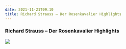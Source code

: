 ```yaml
---
date: 2021-11-21T09:10
title: Richard Strauss – Der Rosenkavalier Highlights
---
```

### Richard Strauss – Der Rosenkavalier Highlights
[![](https://img.discogs.com/Salact_s_gs3l1lUqA7haxEs2d0=/fit-in/600x615/filters:strip_icc():format(jpeg):mode_rgb():quality(90)/discogs-images/R-15637423-1594999635-3999.jpeg.jpg)][1] 

[1]: https://www.discogs.com/release/15637423


